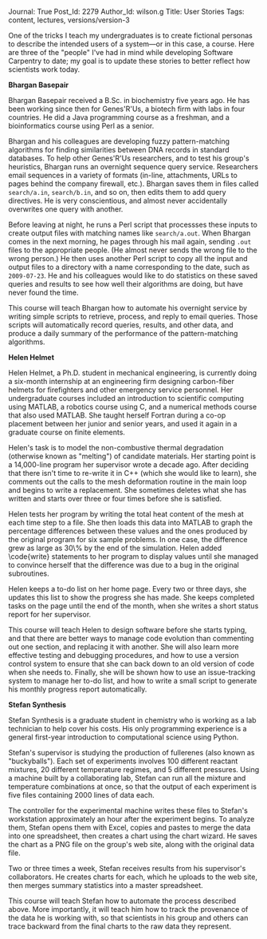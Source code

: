 Journal: True
Post_Id: 2279
Author_Id: wilson.g
Title: User Stories
Tags: content, lectures, versions/version-3

<p>One of the tricks I teach my undergraduates is to create fictional personas to describe the intended users of a system&mdash;or in this case, a course.  Here are three of the "people" I've had in mind while developing Software Carpentry to date; my goal is to update these stories to better reflect how scientists work today.</p>
<p><strong>Bhargan Basepair</strong></p>
<p>Bhargan Basepair received a B.Sc. in biochemistry five years ago.  He has been working since then for Genes'R'Us, a biotech firm with labs in four countries.  He did a Java programming course as a freshman, and a bioinformatics course using Perl as a senior.</p>
<p>Bhargan and his colleagues are developing fuzzy pattern-matching algorithms for finding similarities between DNA records in standard databases.  To help other Genes'R'Us researchers, and to test his group's heuristics, Bhargan runs an overnight sequence query service. Researchers email sequences in a variety of formats (in-line, attachments, URLs to pages behind the company firewall, etc.). Bhargan saves them in files called <code>search/a.in</code>, <code>search/b.in</code>, and so on, then edits them to add query directives.  He is very conscientious, and almost never accidentally overwrites one query with another.</p>
<p>Before leaving at night, he runs a Perl script that processses these inputs to create output files with matching names like <code>search/a.out</code>.  When Bhargan comes in the next morning, he pages through his mail again, sending <code>.out</code> files to the appropriate people.  (He almost never sends the wrong file to the wrong person.) He then uses another Perl script to copy all the input and output files to a directory with a name corresponding to the date, such as <code>2009-07-23</code>.  He and his colleagues would like to do statistics on these saved queries and results to see how well their algorithms are doing, but have never found the time.</p>
<p>This course will teach Bhargan how to automate his overnight service by writing simple scripts to retrieve, process, and reply to email queries.  Those scripts will automatically record queries, results, and other data, and produce a daily summary of the performance of the pattern-matching algorithms.</p>
<p><strong>Helen Helmet</strong></p>
<p>Helen Helmet, a Ph.D. student in mechanical engineering, is currently doing a six-month internship at an engineering firm designing carbon-fiber helmets for firefighters and other emergency service personnel.  Her undergraduate courses included an introduction to scientific computing using MATLAB, a robotics course using C, and a numerical methods course that also used MATLAB.  She taught herself Fortran during a co-op placement between her junior and senior years, and used it again in a graduate course on finite elements.</p>
<p>Helen's task is to model the non-combustive thermal degradation (otherwise known as "melting") of candidate materials.  Her starting point is a 14,000-line program her supervisor wrote a decade ago. After deciding that there isn't time to re-write it in C++ (which she would like to learn), she comments out the calls to the mesh deformation routine in the main loop and begins to write a replacement.  She sometimes deletes what she has written and starts over three or four times before she is satisfied.</p>
<p>Helen tests her program by writing the total heat content of the mesh at each time step to a file.  She then loads this data into MATLAB to graph the percentage differences between these values and the ones produced by the original program for six sample problems.  In one case, the difference grew as large as 30\% by the end of the simulation.  Helen added \code{write} statements to her program to display values until she managed to convince herself that the difference was due to a bug in the original subroutines.</p>
<p>Helen keeps a to-do list on her home page.  Every two or three days, she updates this list to show the progress she has made.  She keeps completed tasks on the page until the end of the month, when she writes a short status report for her supervisor.</p>
<p>This course will teach Helen to design software before she starts typing, and that there are better ways to manage code evolution than commenting out one section, and replacing it with another.  She will also learn more effective testing and debugging procedures, and how to use a version control system to ensure that she can back down to an old version of code when she needs to.  Finally, she will be shown how to use an issue-tracking system to manage her to-do list, and how to write a small script to generate his monthly progress report automatically.</p>
<p><strong>Stefan Synthesis</strong></p>
<p>Stefan Synthesis is a graduate student in chemistry who is working as a lab technician to help cover his costs.  His only programming experience is a general first-year introduction to computational science using Python.</p>
<p>Stefan's supervisor is studying the production of fullerenes (also known as "buckyballs").  Each set of experiments involves 100 different reactant mixtures, 20 different temperature regimes, and 5 different pressures.  Using a machine built by a collaborating lab, Stefan can run all the mixture and temperature combinations at once, so that the output of each experiment is five files containing 2000 lines of data each.</p>
<p>The controller for the experimental machine writes these files to Stefan's workstation approximately an hour after the experiment begins.  To analyze them, Stefan opens them with Excel, copies and pastes to merge the data into one spreadsheet, then creates a chart using the chart wizard.  He saves the chart as a PNG file on the group's web site, along with the original data file.</p>
<p>Two or three times a week, Stefan receives results from his supervisor's collaborators.  He creates charts for each, which he uploads to the web site, then merges summary statistics into a master spreadsheet.</p>
<p>This course will teach Stefan how to automate the process described above.  More importantly, it will teach him how to track the provenance of the data he is working with, so that scientists in his group and others can trace backward from the final charts to the raw data they represent.</p>
